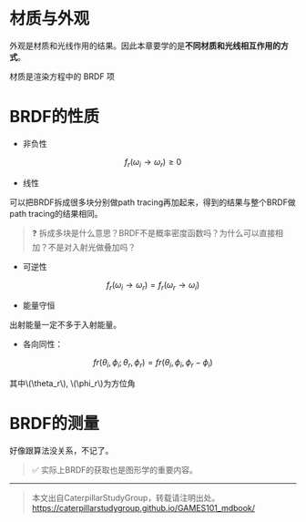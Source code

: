 # 材质与外观

外观是材质和光线作用的结果。因此本章要学的是**不同材质和光线相互作用的方式**。   

材质是渲染方程中的 BRDF 项

# BRDF的性质

- 非负性

$$
f_r(\omega_i\rightarrow \omega_r) \ge 0
$$

- 线性

可以把BRDF拆成很多块分别做path tracing再加起来，得到的结果与整个BRDF做path tracing的结果相同。  
> &#x2753; 拆成多块是什么意思？BRDF不是概率密度函数吗？为什么可以直接相加？不是对入射光做叠加吗？  

- 可逆性

$$
f_r(\omega_i\rightarrow \omega_r) = f_r(\omega_r\rightarrow \omega_i)
$$

- 能量守恒

出射能量一定不多于入射能量。  

- 各向同性：

$$
fr(\theta_i, \phi_i;\theta_r, \phi_r) = fr(\theta_i, \phi_i, \phi_r - \phi_i)
$$

其中\\(\theta_r\\), \\(\phi_r\\)为方位角

# BRDF的测量

好像跟算法没关系，不记了。

> &#x2705; 实际上BRDF的获取也是图形学的重要内容。  

------------------------------

> 本文出自CaterpillarStudyGroup，转载请注明出处。  
> https://caterpillarstudygroup.github.io/GAMES101_mdbook/